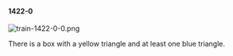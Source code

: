 #### 1422-0
![train-1422-0-0.png](https://github.com/lil-lab/nlvr/raw/master/nlvr/train/images/15/train-1422-0-0.png "train-1422-0-0.png")

There is a box with a yellow triangle and at least one blue triangle.